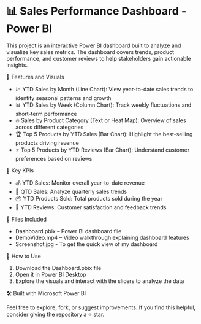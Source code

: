 # 📊 Sales Performance Dashboard - Power BI

This project is an interactive Power BI dashboard built to analyze and visualize key sales metrics. The dashboard covers trends, product performance, and customer reviews to help stakeholders gain actionable insights.

📌 Features and Visuals
- 📈 YTD Sales by Month (Line Chart): View year-to-date sales trends to identify seasonal patterns and growth
- 📊 YTD Sales by Week (Column Chart): Track weekly fluctuations and short-term performance
- 🔥 Sales by Product Category (Text or Heat Map): Overview of sales across different categories
- 🏆 Top 5 Products by YTD Sales (Bar Chart): Highlight the best-selling products driving revenue
- ⭐ Top 5 Products by YTD Reviews (Bar Chart): Understand customer preferences based on reviews

📍 Key KPIs
- 💰 YTD Sales: Monitor overall year-to-date revenue
- 📅 QTD Sales: Analyze quarterly sales trends
- 📦 YTD Products Sold: Total products sold during the year
- 📝 YTD Reviews: Customer satisfaction and feedback trends

📂 Files Included
- Dashboard.pbix – Power BI dashboard file
- DemoVideo.mp4 – Video walkthrough explaining dashboard features
- Screenshot.jpg - To get the quick view of my dashboard

🚀 How to Use
1. Download the Dashboard.pbix file
2. Open it in Power BI Desktop
3. Explore the visuals and interact with the slicers to analyze the data

🛠 Built with
Microsoft Power BI

Feel free to explore, fork, or suggest improvements. If you find this helpful, consider giving the repository a ⭐ star.
